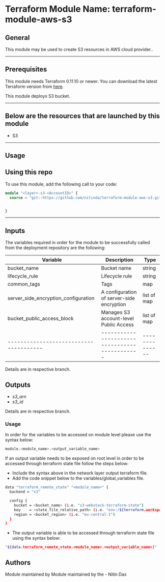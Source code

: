 # Terraform Module Name: terraform-module-aws-s3


## General

This module may be used to create S3 resources in AWS cloud provider..

---


## Prerequisites

This module needs Terraform 0.11.10 or newer.
You can download the latest Terraform version from [here](https://www.terraform.io/downloads.html).

This module deploys S3 bucket.


---

## Below are the resources that are launched by this module

- S3


---

## Usage

## Using this repo

To use this module, add the following call to your code:

```tf
module "<layer>-s3-<AccountID>" {
  source = "git::https://github.com/nitinda/terraform-module-aws-s3.git?ref=master"


}
```
---

## Inputs

The variables required in order for the module to be successfully called from the deployment repository are the following:


| Variable                             |          Description                        |    Type      |
|--------------------------------------|---------------------------------------------|--------------|
| bucket_name                          | Bucket name                                 | string       |
| lifecycle_rule                       | Lifecycle rule                              | string       |
| common_tags                          | Tags                                        | map          |
| server_side_encryption_configuration | A configuration of server-side encryption   | list of map  |
| bucket_public_access_block           | Manages S3 account-level Public Access      | list of map  |
|--------------------------------------|---------------------------------------------|--------------|


Details are in respective branch.


## Outputs

- *s3_arn*
- *s3_id*


Details are in respective branch.


### Usage
In order for the variables to be accessed on module level please use the syntax below:
```bash
module.<module_name>.<output_variable_name>
```

If an output variable needs to be exposed on root level in order to be accessed through terraform state file follow the steps below:

- Include the syntax above in the network layer output terraform file.
- Add the code snippet below to the variables/global_variables file.
```bash
data "terraform_remote_state" "<module_name>" {
  backend = "s3"

  config {
    bucket = <bucket_name> (i.e. "s3-webstack-terraform-state")
    key    = <state_file_relative_path> (i.e. "env:/${terraform.workspace}/4_Networking/terraform.tfstate")
    region = <bucket_region> (i.e. "eu-central-1")
  }
}
```
- The output variable is able to be accessed through terraform state file using the syntax below:
```bash
"${data.terraform_remote_state.<module_name>.<output_variable_name>}"
```

## Authors
Module maintained by Module maintained by the - Nitin Das
